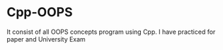 # Cpp-OOPS
It consist of all OOPS concepts program using Cpp. I have practiced for paper and University Exam 
